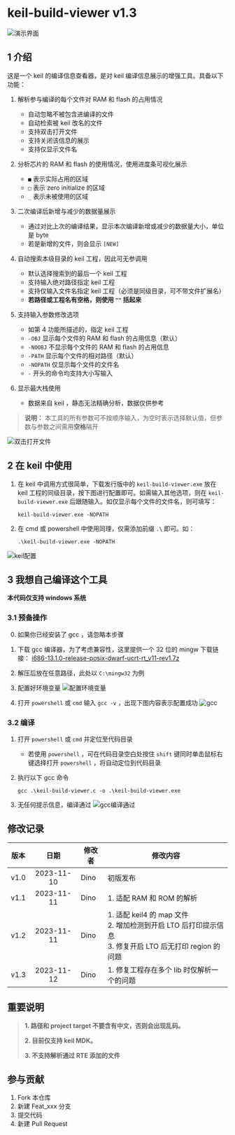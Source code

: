 # keil-build-viewer v1.3

![演示界面](images/main.png)

## 1 介绍
这是一个 keil 的编译信息查看器，是对 keil 编译信息展示的增强工具。具备以下功能：
1.  解析参与编译的每个文件对 RAM 和 flash 的占用情况
    - 自动忽略不被包含进编译的文件
    - 自动检索被 keil 改名的文件
    - 支持双击打开文件
    - 支持关闭该信息的展示
    - 支持仅显示文件名

2.  分析芯片的 RAM 和 flash 的使用情况，使用进度条可视化展示
    - `■` 表示实际占用的区域
    - `□` 表示 zero initialize 的区域
    - `_` 表示未被使用的区域

3.  二次编译后新增与减少的数据量展示
    - 通过对比上次的编译结果，显示本次编译新增或减少的数据量大小，单位是 byte
    - 若是新增的文件，则会显示 `[NEW]`

4.  自动搜索本级目录的 keil 工程，因此可无参调用
    - 默认选择搜索到的最后一个 keil 工程
    - 支持输入绝对路径指定 keil 工程
    - 支持仅输入文件名指定 keil 工程（必须是同级目录，可不带文件扩展名）
    - **若路径或工程名有空格，则使用 `""` 括起来**

5.  支持输入参数修改选项
    - 如第 4 功能所描述的，指定 keil 工程
    - `-OBJ`     显示每个文件的 RAM 和 flash 的占用信息（默认）
    - `-NOOBJ`   不显示每个文件的 RAM 和 flash 的占用信息
    - `-PATH`    显示每个文件的相对路径（默认）
    - `-NOPATH`  仅显示每个文件的文件名
    - `-` 开头的命令均支持大小写输入

6.  显示最大栈使用
    - 数据来自 keil ，静态无法精确分析，数据仅供参考

> **说明：** 本工具的所有参数可不按顺序输入，为空时表示选择默认值，但参数与参数之间需用**空格**隔开

![双击打开文件](images/open_file.gif)

## 2 在 keil 中使用
1.  在 keil 中调用方式很简单，下载发行版中的 `keil-build-viewer.exe` 放在 keil 工程的同级目录，按下图进行配置即可。如需输入其他选项，则在 `keil-build-viewer.exe` 后跟随输入。如仅显示每个文件的文件名，则可填写：<br>
    ```
    keil-build-viewer.exe -NOPATH
    ```

2.  在 cmd 或 powershell 中使用同理，仅需添加前缀 `.\` 即可。如：<br>
    ```
    .\keil-build-viewer.exe -NOPATH
    ```
![keil配置](images/user_command.png)


## 3 我想自己编译这个工具
**本代码仅支持 windows 系统**
### 3.1 预备操作
0.  如果你已经安装了 gcc ，请忽略本步骤
1.  下载 gcc 编译器，为了考虑兼容性，这里提供一个 32 位的 mingw 下载链接： [i686-13.1.0-release-posix-dwarf-ucrt-rt_v11-rev1.7z](https://github.com/niXman/mingw-builds-binaries/releases/download/13.1.0-rt_v11-rev1/i686-13.1.0-release-posix-dwarf-ucrt-rt_v11-rev1.7z)
2.  解压后放在任意路径，此处以 `C:\mingw32` 为例
3.  配置好环境变量
    ![配置环境变量](images/path_config.png)

4.  打开 `powershell` 或 `cmd` 输入 `gcc -v` ，出现下图内容表示配置成功
    ![gcc](images/gcc.png)

### 3.2 编译
1.  打开 `powershell` 或 `cmd` 并定位至代码目录
    - 若使用 `powershell` ，可在代码目录空白处按住 `shift` 键同时单击鼠标右键选择打开 `powershell` ，将自动定位到代码目录

2.  执行以下 gcc 命令
    ```
    gcc .\keil-build-viewer.c -o .\keil-build-viewer.exe
    ```
3.  无任何提示信息，编译通过
    ![gcc编译通过](images/gcc_compile.png)


## 修改记录
| 版本 |     日期    |修改者        |修改内容                                  |
|:----:|:----------:|--------------|-----------------------------------------|
| v1.0 | 2023-11-10 | Dino         | 初版发布                                 |
| v1.1 | 2023-11-11 | Dino         | 1. 适配 RAM 和 ROM 的解析                |
| v1.2 | 2023-11-11 | Dino         | 1. 适配 keil4 的 map 文件<br>2. 增加检测到开启 LTO 后打印提示信息<br>3. 修复开启 LTO 后无打印 region 的问题  |
| v1.3 | 2023-11-12 | Dino         | 1. 修复工程存在多个 lib 时仅解析一个的问题 |


## 重要说明
> **1. 路径和 project target 不要含有中文，否则会出现乱码。**
>
> **2. 目前仅支持 keil MDK。**
>
> **3. 不支持解析通过 RTE 添加的文件**


## 参与贡献

1.  Fork 本仓库
2.  新建 Feat_xxx 分支
3.  提交代码
4.  新建 Pull Request

